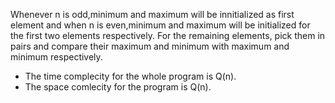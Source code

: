 Whenever n is odd,minimum and maximum will be innitialized as first element and when n is even,minimum and maximum will be initialized for the first two elements respectively. 
For the remaining elements, pick them in pairs and compare their 
maximum and minimum with maximum and minimum respectively.

 * The time complecity for the whole program is Q(n).
 * The space comlecity for the program is Q(n).


